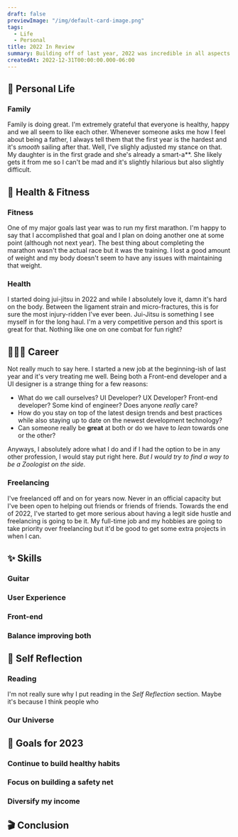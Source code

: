```yaml
---
draft: false
previewImage: "/img/default-card-image.png"
tags:
  - Life
  - Personal
title: 2022 In Review
summary: Building off of last year, 2022 was incredible in all aspects of my life.
createdAt: 2022-12-31T00:00:00.000-06:00
---
```


## 🐜 Personal Life

### Family

Family is doing great. I'm extremely grateful that everyone is healthy, happy and we all seem to like each other. Whenever someone asks me how I feel about being a father, I always tell them that the first year is the hardest and it's _smooth_ sailing after that. Well, I've slighly adjusted my stance on that. My daughter is in the first grade and she's already a smart-a\*\*. She likely gets it from me so I can't be mad and it's slightly hilarious but also slightly difficult.

## 🌮 Health & Fitness

### Fitness

One of my major goals last year was to run my first marathon. I'm happy to say that I accomplished that goal and I plan on doing another one at some point (although not next year). The best thing about completing the marathon wasn't the actual race but it was the training. I lost a good amount of weight and my body doesn't seem to have any issues with maintaining that weight.

### Health

I started doing jui-jitsu in 2022 and while I absolutely love it, damn it's hard on the body. Between the ligament strain and micro-fractures, this is for sure the most injury-ridden I've ever been. Jui-Jitsu is something I see myself in for the long haul. I'm a very competitive person and this sport is great for that. Nothing like one on one combat for fun right?

## 👨🏾‍💻 Career

Not really much to say here. I started a new job at the beginning-ish of last year and it's very treating me well. Being both a Front-end developer and a UI designer is a strange thing for a few reasons:

- What do we call ourselves? UI Developer? UX Developer? Front-end developer? Some kind of engineer? Does anyone _really_ care?
- How do you stay on top of the latest design trends and best practices while also staying up to date on the newest development technology?
- Can someone really be **great** at both or do we have to _lean_ towards one or the other?

Anyways, I absolutely adore what I do and if I had the option to be in any other profession, I would stay put right here. _But I would try to find a way to be a Zoologist on the side_.

### Freelancing

I've freelanced off and on for years now. Never in an official capacity but I've been open to helping out friends or friends of friends. Towards the end of 2022, I've started to get more serious about having a legit side hustle and freelancing is going to be it. My full-time job and my hobbies are going to take priority over freelancing but it'd be good to get some extra projects in when I can.

## ✨ Skills

### Guitar

### User Experience

### Front-end

### Balance improving both

## 🧞 Self Reflection

### Reading

I'm not really sure why I put reading in the _Self Reflection_ section. Maybe it's because I think people who

### Our Universe

## 🎯 Goals for 2023

### Continue to build healthy habits

### Focus on building a safety net

### Diversify my income

## 🎬 Conclusion
